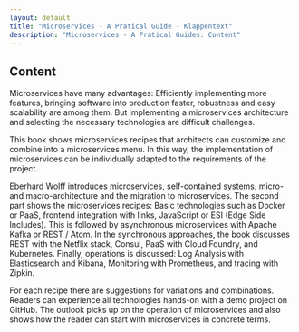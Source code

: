 ```yaml
---
layout: default
title: "Microservices - A Pratical Guide - Klappentext"
description: "Microservices - A Pratical Guides: Content"
---
```


Content
---

Microservices have many advantages: Efficiently implementing more
features, bringing software into production faster, robustness and
easy scalability are among them. But implementing a microservices
architecture and selecting the necessary technologies are difficult
challenges.

This book shows microservices recipes that architects can customize
and combine into a microservices menu. In this way, the implementation
of microservices can be individually adapted to the requirements of
the project.

Eberhard Wolff introduces microservices, self-contained systems,
micro- and macro-architecture and the migration to microservices. The
second part shows the microservices recipes: Basic technologies such
as Docker or PaaS, frontend integration with links, JavaScript or ESI
(Edge Side Includes). This is followed by asynchronous microservices
with Apache Kafka or REST / Atom. In the synchronous approaches, the
book discusses REST with the Netflix stack, Consul, PaaS with Cloud
Foundry, and Kubernetes. Finally, operations is discussed: Log
Analysis with Elasticsearch and Kibana, Monitoring with Prometheus,
and tracing with Zipkin.

For each recipe there are suggestions for variations and
combinations. Readers can experience all technologies hands-on with a
demo project on GitHub. The outlook picks up on the operation of
microservices and also shows how the reader can start with
microservices in concrete terms.
